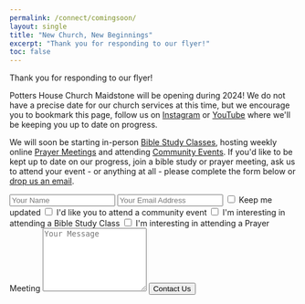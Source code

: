 ```yaml
---
permalink: /connect/comingsoon/
layout: single
title: "New Church, New Beginnings"
excerpt: "Thank you for responding to our flyer!"
toc: false
---
```


Thank you for responding to our flyer!

Potters House Church Maidstone will be opening during 2024!  We do not have a precise date for our church services at this time, but we encourage you to bookmark this page, follow us on [Instagram](https://instagram.com/@phcmaidstone) or [YouTube](https://youtube.com/@phcmaidstone) where we'll be keeping you up to date on progress.

We will soon be starting in-person [Bible Study Classes](/bible-study/), hosting weekly online [Prayer Meetings](/events/) and attending [Community Events](/events/).  If you'd like to be kept up to date on our progress, join a bible study or prayer meeting, ask us to attend your event - or anything at all - please complete the form below or [drop us an email](mailto:hello@phcmaidstone.co.uk).

<form action="https://formsubmit.co/d0b913960039794263b90db897969cf3" method="POST">
  <input type="text" name="name" placeholder="Your Name" required />
  <input type="email" name="email" placeholder="Your Email Address" required />
  <input type="checkbox" id="update" name="update" />
    <label for="update">Keep me updated</label>
  <input type="checkbox" id="event" name="event" />
    <label for="event">I'd like you to attend a community event</label>
  <input type="checkbox" id="bible" name="bible" />
    <label for="bible">I'm interesting in attending a Bible Study Class</label>
  <input type="checkbox" id="prayer" name="prayer" />
    <label for="prayer">I'm interesting in attending a Prayer Meeting</label>
  <textarea placeholder="Your Message" name="message" rows="7"></textarea>
  <button type="submit" class="btn btn--primary">Contact Us</button>
</form>
